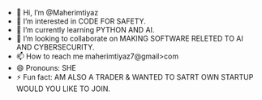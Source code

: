 - 👋 Hi, I’m @Maherimtiyaz
- 👀 I’m interested in CODE FOR SAFETY.
- 🌱 I’m currently learning PYTHON AND AI.
- 💞️ I’m looking to collaborate on MAKING SOFTWARE RELETED TO AI AND CYBERSECURITY.
- 📫 How to reach me maherimtiyaz7@gmail>com
- 😄 Pronouns: SHE
- ⚡ Fun fact: AM ALSO A TRADER & WANTED TO SATRT OWN STARTUP WOULD YOU LIKE TO JOIN.

<!---
Maherimtiyaz/Maherimtiyaz is a ✨ special ✨ repository because its `README.md` (this file) appears on your GitHub profile.
You can click the Preview link to take a look at your changes.
--->
